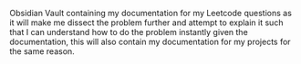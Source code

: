 Obsidian Vault containing my documentation for my Leetcode questions as it will make me dissect the problem further and attempt to explain it such that I can understand how to do the problem instantly given the documentation, this will also contain my documentation for my projects for the same reason.

